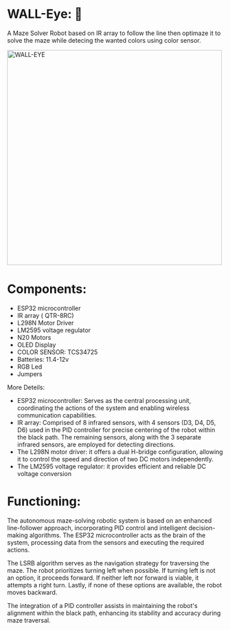 # WALL-Eye: 🤖
A Maze Solver Robot based on IR array to follow the line then optimaze it to solve the maze while detecing the wanted colors using color sensor.

<img src="https://github.com/WallEye-Polymaze/walleye/blob/dev/Picture.jpeg" alt="WALL-EYE" width="500" height="500">

 Components:
 ============
- ESP32 microcontroller
- IR array ( QTR-8RC)
- L298N Motor Driver
- LM2595 voltage regulator
- N20 Motors
- OLED Display
- COLOR SENSOR: TCS34725
- Batteries: 11.4-12v
- RGB Led
- Jumpers 

More Deteils:

- ESP32 microcontroller: Serves as the central processing unit, coordinating the actions of the system and enabling wireless communication capabilities.
- IR array: Comprised of 8 infrared sensors, with 4 sensors (D3, D4, D5, D6) used in the PID controller for precise centering of the robot within the black path. The remaining sensors, along with the 3 separate infrared sensors, are employed for detecting directions. 
- The L298N motor driver: it offers a dual H-bridge configuration, allowing it to control the speed and direction of two DC motors independently.
- The LM2595 voltage regulator: it provides efficient and reliable DC voltage conversion

Functioning:
 ============

The autonomous maze-solving robotic system is based on an enhanced line-follower approach, incorporating PID control and intelligent decision-making algorithms. The ESP32 microcontroller acts as the brain of the system, processing data from the sensors and executing the required actions.

The LSRB algorithm serves as the navigation strategy for traversing the maze. The robot prioritizes turning left when possible. If turning left is not an option, it proceeds forward. If neither left nor forward is viable, it attempts a right turn. Lastly, if none of these options are available, the robot moves backward.

The integration of a PID controller assists in maintaining the robot's alignment within the black path, enhancing its stability and accuracy during maze traversal.

